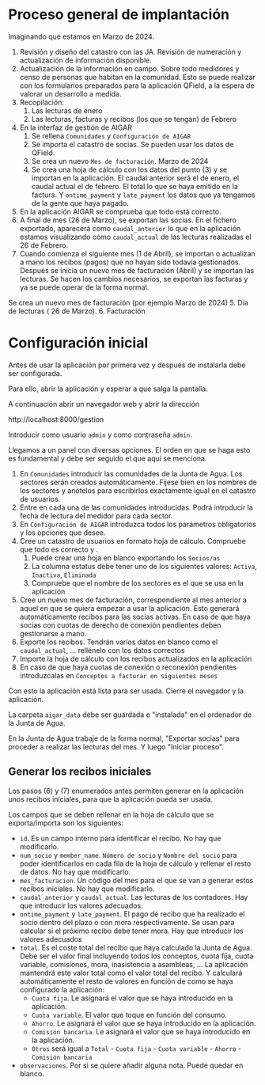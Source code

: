 # Proceso general de implantación

Imaginando que estamos en Marzo de 2024.

1. Revisión y diseño del catastro con las JA. Revisión de numeración y actualización de información disponible.
2. Actualización de la información en campo. Sobre todo medidores y censo de personas que habitan en la comunidad. Esto se puede realizar con los formularios preparados para la aplicación QField, a la espera de valorar un desarrollo a medida.
3. Recopilación:
    1. Las lecturas de enero
    2. Las lecturas, facturas y recibos (los que se tengan) de Febrero
4. En la interfaz de gestión de AIGAR
    1. Se rellena `Comunidades` y `Configuración de AIGAR`
    2. Se importa el catastro de socias. Se pueden usar los datos de QField.
    3. Se crea un nuevo `Mes de facturación`. Marzo de 2024
    4. Se crea una hoja de cálculo con los datos del punto (3) y se importan en la aplicación. El caudal anterior será el de enero, el caudal actual el de febrero. El total lo que se haya emitido en la factura. Y `ontime_payment` y `late_payment` los datos que ya tengamos de la gente que haya pagado.
5. En la aplicación AIGAR se comprueba que todo está correcto.
6. A final de mes (26 de Marzo), se exportan las socias. En el fichero exportado, aparecerá como `caudal_anterior` lo que en la aplicación estamos visualizando cómo `caudal_actual` de las lecturas realizadas el 26 de Febrero.
7. Cuando comienza el siguiente mes (1 de Abril), se importan o actualizan a mano los recibos (pagos) que no hayan sido todavía gestionados. Después se inicia un nuevo mes de facturación (Abril) y se importan las lecturas. Se hacen los cambios necesarios, se exportan las facturas y ya se puede operar de la forma normal.

Se crea un nuevo mes de facturación (por ejemplo Marzo de 2024) 5. Dia de lecturas ( 26 de Marzo). 6. Facturación

# Configuración inicial

Antes de usar la aplicación por primera vez y después de instalarla debe ser configurada.

Para ello, abrir la aplicación y esperar a que salga la pantalla.

A continuación abrir un navegador web y abrir la dirección

http://localhost:8000/gestion

Introducir como usuario `admin` y como contraseña `admin`.

Llegamos a un panel con diversas opciones. El orden en que se haga esto es fundamental y debe ser seguido el que aquí se menciona.

1. En `Comunidades` introducir las comunidades de la Junta de Agua. Los sectores serán creados automáticamente. Fíjese bien en los nombres de los sectores y anótelos para escribirlos exactamente igual en el catastro de usuarios.
2. Entre en cada una de las comunidades introducidas. Podrá introducir la fecha de lectura del medidor para cada sector.
3. En `Configuración de AIGAR` introduzca todos los parámetros obligatorios y los opciones que desee.
4. Cree un catastro de usuarios en formato hoja de cálculo. Compruebe que todo es correcto y .
    1. Puede crear una hoja en blanco exportando los `Socios/as`
    1. La columna estatus debe tener uno de los siguientes valores: `Activa`, `Inactiva`, `Eliminada`
    1. Compruebe que el nombre de los sectores es el que se usa en la aplicación
5. Cree un nuevo mes de facturación, correspondiente al mes anterior a aquel en que se quiera empezar a usar la aplicación. Esto generará automáticamente recibos para las socias activas. En caso de que haya socias con cuotas de derecho de conexión pendientes deben gestionarse a mano.
6. Exporte los recibos. Tendrán varios datos en blanco como el `caudal_actual`, ... rellénelo con los datos correctos
7. Importe la hoja de cálculo con los recibos actualizados en la aplicación
8. En caso de que haya cuotas de conexión o reconexión pendientes introduzcalas en `Conceptos a facturar en siguientes meses`

Con esto la aplicación está lista para ser usada. Cierre el navegador y la aplicación.

La carpeta `aigar_data` debe ser guardada e "instalada" en el ordenador de la Junta de Agua.

En la Junta de Agua trabaje de la forma normal, "Exportar socias" para proceder a realizar las lecturas del mes. Y luego "Iniciar proceso".

## Generar los recibos iniciales

Los pasos (6) y (7) enumerados antes permiten generar en la aplicación unos recibos iniciales, para que la aplicación pueda ser usada.

Los campos que se deben rellenar en la hoja de cálculo que se exporta/importa son los siguientes:

-   `id`. Es un campo interno para identificar el recibo. No hay que modificarlo.
-   `num_socio` y `member_name`. `Número de socio` y `Nombre del socio` para poder identificarlos en cada fila de la hoja de cálculo y rellenar el resto de datos. No hay que modificarlo.
-   `mes_facturacion`. Un código del mes para el que se van a generar estos recibos iniciales. No hay que modificarlo.
-   `caudal_anterior` y `caudal_actual`. Las lecturas de los contadores. Hay que introducir los valores adecuados.
-   `ontime_payment` y `late_payment`. El pago de recibo que ha realizado el socio dentro del plazo o con mora respectivamente. Se usan para calcular si el próximo recibo debe tener mora. Hay que introducir los valores adecuados
-   `total`. Es el coste total del recibo que haya calculado la Junta de Agua. Debe ser el valor final incluyendo todos los conceptos, cuota fija, cuota variable, comisiones, mora, inasistencia a asambleas, ... La aplicación mantendrá este valor total como el valor total del recibo. Y calculará automáticamente el resto de valores en función de como se haya configurado la aplicación:
    -   `Cuota fija`. Le asignará el valor que se haya introducido en la aplicación.
    -   `Cuota variable`. El valor que toque en función del consumo.
    -   `Ahorro`. Le asignará el valor que se haya introducido en la aplicación.
    -   `Comisión bancaria`. Le asignará el valor que se haya introducido en la aplicación.
    -   `Otros` será igual a `Total` - `Cuota fija` - `Cuota variable` - `Ahorro` - `Comisión bancaria`
-   `observaciones`. Por si se quiere añadir alguna nota. Puede quedar en blanco.
